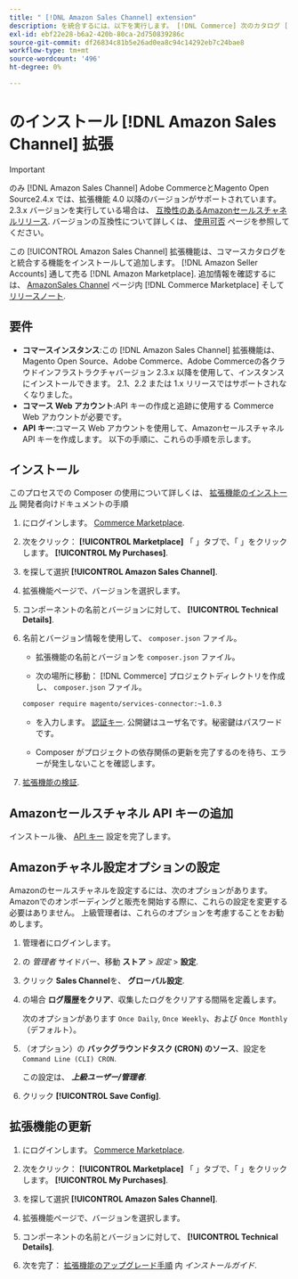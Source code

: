```yaml
---
title: " [!DNL Amazon Sales Channel] extension"
description: を統合するには、以下を実行します。 [!DNL Commerce] 次のカタログ [!DNL Amazon Seller Accounts] そして、を通じて販売する [!DNL Amazon Marketplace]、 Amazon Extension をダウンロードしてインストールします。
exl-id: ebf22e28-b6a2-420b-80ca-2d750839286c
source-git-commit: df26834c81b5e26ad0ea8c94c14292eb7c24bae8
workflow-type: tm+mt
source-wordcount: '496'
ht-degree: 0%

---
```


# のインストール [!DNL Amazon Sales Channel] 拡張

>[!IMPORTANT]
>
>のみ [!DNL Amazon Sales Channel] Adobe CommerceとMagento Open Source2.4.x では、拡張機能 4.0 以降のバージョンがサポートされています。 2.3.x バージョンを実行している場合は、 [互換性のあるAmazonセールスチャネルリリース](https://docs.magento.com/user-guide/v2.3/sales-channels/amazon/amazon-sales-channel.html). バージョンの互換性について詳しくは、 [使用可否](https://experienceleague.adobe.com/docs/commerce-operations/release/product-availability.html) ページを参照してください。

この [!UICONTROL Amazon Sales Channel] 拡張機能は、コマースカタログをと統合する機能をインストールして追加します。 [!DNL Amazon Seller Accounts] 通して売る [!DNL Amazon Marketplace]. 追加情報を確認するには、 [AmazonSales Channel](https://marketplace.magento.com/magento-module-amazon.html) ページ内 [!DNL Commerce Marketplace] そして [リリースノート](release-notes.md).

## 要件

- **コマースインスタンス**:この [!DNL Amazon Sales Channel] 拡張機能は、Magento Open Source、Adobe Commerce、Adobe Commerceの各クラウドインフラストラクチャバージョン 2.3.x 以降を使用して、インスタンスにインストールできます。 2.1、2.2 または 1.x リリースではサポートされなくなりました。
- **コマース Web アカウント**:API キーの作成と追跡に使用する Commerce Web アカウントが必要です。
- **API キー**:コマース Web アカウントを使用して、Amazonセールスチャネル API キーを作成します。 以下の手順に、これらの手順を示します。

## インストール

このプロセスでの Composer の使用について詳しくは、 [拡張機能のインストール](https://experienceleague.adobe.com/docs/commerce-operations/installation-guide/tutorials/extensions.html) 開発者向けドキュメントの手順

1. にログインします。 [Commerce Marketplace](https://marketplace.magento.com/customer/account/).

1. 次をクリック： **[!UICONTROL Marketplace]** 「 」タブで、「 」をクリックします。 **[!UICONTROL My Purchases]**.

1. を探して選択 **[!UICONTROL Amazon Sales Channel]**.

1. 拡張機能ページで、バージョンを選択します。

1. コンポーネントの名前とバージョンに対して、 **[!UICONTROL Technical Details]**.

1. 名前とバージョン情報を使用して、 `composer.json` ファイル。

   - 拡張機能の名前とバージョンを `composer.json` ファイル。

   - 次の場所に移動： [!DNL Commerce] プロジェクトディレクトリを作成し、 `composer.json` ファイル。

   ```bash
   composer require magento/services-connector:~1.0.3
   ```

   - を入力します。 [認証キー](https://experienceleague.adobe.com/docs/commerce-operations/installation-guide/prerequisites/authentication-keys.html). 公開鍵はユーザ名です。秘密鍵はパスワードです。

   - Composer がプロジェクトの依存関係の更新を完了するのを待ち、エラーが発生しないことを確認します。


1. [拡張機能の検証](https://experienceleague.adobe.com/docs/commerce-operations/installation-guide/tutorials/extensions.html).

## Amazonセールスチャネル API キーの追加

インストール後、 [API キー](./amazon-verify-api-key.md) 設定を完了します。

## Amazonチャネル設定オプションの設定

Amazonのセールスチャネルを設定するには、次のオプションがあります。 Amazonでのオンボーディングと販売を開始する際に、これらの設定を変更する必要はありません。 上級管理者は、これらのオプションを考慮することをお勧めします。

1. 管理者にログインします。

1. の _管理者_ サイドバー、移動 **ストア** > _設定_ > **設定**.

1. クリック **Sales Channel**&#x200B;を、 **グローバル設定**.

1. の場合 **ログ履歴をクリア**、収集したログをクリアする間隔を定義します。

   次のオプションがあります `Once Daily`, `Once Weekly`、および `Once Monthly` （デフォルト）。

1. （オプション）の **バックグラウンドタスク (CRON) のソース**、設定を `Command Line (CLI) CRON`.

   この設定は、 **_上級ユーザー/管理者_**.

1. クリック **[!UICONTROL Save Config]**.

## 拡張機能の更新

1. にログインします。 [Commerce Marketplace](https://marketplace.magento.com/customer/account/).

1. 次をクリック： **[!UICONTROL Marketplace]** 「 」タブで、「 」をクリックします。 **[!UICONTROL My Purchases]**.

1. を探して選択 **[!UICONTROL Amazon Sales Channel]**.

1. 拡張機能ページで、バージョンを選択します。

1. コンポーネントの名前とバージョンに対して、 **[!UICONTROL Technical Details]**.

1. 次を完了： [拡張機能のアップグレード手順](https://experienceleague.adobe.com/docs/commerce-operations/installation-guide/tutorials/extensions.html) 内 _インストールガイド_.
